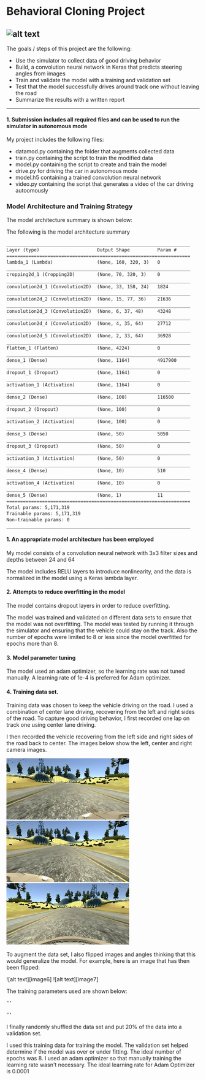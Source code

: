 
[//]: # (Image References)

[image1]: ./assets/output.gif
[image2]: ./assets/center.jpg
[image3]: ./assets/left.jpg
[image4]: ./assets/right.jpg
[image5]: ./assets/center_flip.jpg

# Behavioral Cloning Project

![alt text][image1]
---
The goals / steps of this project are the following:
* Use the simulator to collect data of good driving behavior
* Build, a convolution neural network in Keras that predicts steering angles from images
* Train and validate the model with a training and validation set
* Test that the model successfully drives around track one without leaving the road
* Summarize the results with a written report



---



#### 1. Submission includes all required files and can be used to run the simulator in autonomous mode

My project includes the following files:

* datamod.py containing the folder that augments collected data
* train.py containing the script to train the modified data
* model.py containing the script to create and train the model
* drive.py for driving the car in autonomous mode
* model.h5 containing a trained convolution neural network 
* video.py containing the script that generates a video of the car driving autoomously



### Model Architecture and Training Strategy

The model architecture summary is shown below:

The following is the model architecture summary


```
___________________________________________________________________
Layer (type)                     Output Shape          Param #                    
===================================================================
lambda_1 (Lambda)                (None, 160, 320, 3)   0                        
___________________________________________________________________
cropping2d_1 (Cropping2D)        (None, 70, 320, 3)    0                              
___________________________________________________________________
convolution2d_1 (Convolution2D)  (None, 33, 158, 24)   1824                    
___________________________________________________________________
convolution2d_2 (Convolution2D)  (None, 15, 77, 36)    21636                   
___________________________________________________________________
convolution2d_3 (Convolution2D)  (None, 6, 37, 48)     43248                   
___________________________________________________________________
convolution2d_4 (Convolution2D)  (None, 4, 35, 64)     27712                   
___________________________________________________________________
convolution2d_5 (Convolution2D)  (None, 2, 33, 64)     36928                   
___________________________________________________________________
flatten_1 (Flatten)              (None, 4224)          0                       
___________________________________________________________________
dense_1 (Dense)                  (None, 1164)          4917900                       
___________________________________________________________________
dropout_1 (Dropout)              (None, 1164)          0                               
___________________________________________________________________
activation_1 (Activation)        (None, 1164)          0                             
___________________________________________________________________
dense_2 (Dense)                  (None, 100)           116500                     
___________________________________________________________________
dropout_2 (Dropout)              (None, 100)           0                               
___________________________________________________________________
activation_2 (Activation)        (None, 100)           0                             
___________________________________________________________________
dense_3 (Dense)                  (None, 50)            5050                       
___________________________________________________________________
dropout_3 (Dropout)              (None, 50)            0                               
___________________________________________________________________
activation_3 (Activation)        (None, 50)            0                             
___________________________________________________________________
dense_4 (Dense)                  (None, 10)            510                        
___________________________________________________________________
activation_4 (Activation)        (None, 10)            0                               
___________________________________________________________________
dense_5 (Dense)                  (None, 1)             11                         
===================================================================
Total params: 5,171,319
Trainable params: 5,171,319
Non-trainable params: 0
___________________________________________________________________
```
#### 1. An appropriate model architecture has been employed

My model consists of a convolution neural network with 3x3 filter sizes and depths between 24 and 64 

The model includes RELU layers to introduce nonlinearity, and the data is normalized in the model using a Keras lambda layer.

#### 2. Attempts to reduce overfitting in the model

The model contains dropout layers in order to reduce overfitting. 

The model was trained and validated on different data sets to ensure that the model was not overfitting. The model was tested by running it through the simulator and ensuring that the vehicle could stay on the track. Also the number of epochs were limited to 8 or less since the model overfitted for epochs more than 8.

#### 3. Model parameter tuning

The model used an adam optimizer, so the learning rate was not tuned manually. A learning rate of 1e-4 is preferred for Adam optimizer.

#### 4. Training data set.

Training data was chosen to keep the vehicle driving on the road. I used a combination of center lane driving, recovering from the left and right sides of the road. To capture good driving behavior, I first recorded one lap on track one using center lane driving. 

I then recorded the vehicle recovering from the left side and right sides of the road back to center. The images below show the left, center and right camera images.

![alt text][image3]
![alt text][image4]
![alt text][image5]

To augment the data set, I also flipped images and angles thinking that this would generalize the model. For example, here is an image that has then been flipped:

![alt text][image6]
![alt text][image7]

The training parameters used are shown below:

'''
	
'''


I finally randomly shuffled the data set and put 20% of the data into a validation set. 

I used this training data for training the model. The validation set helped determine if the model was over or under fitting. The ideal number of epochs was 8. I used an adam optimizer so that manually training the learning rate wasn't necessary. The ideal learning rate for Adam Optimizer is 0.0001
